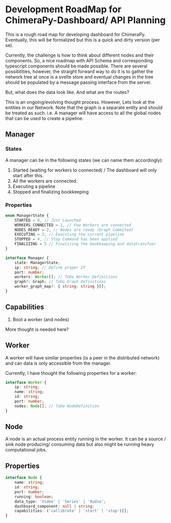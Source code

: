 # Development RoadMap for ChimeraPy-Dashboard/ API Planning

This is a rough road map for developing dashboard for ChimeraPy. Eventually, this will be formalized but this is a quick
and dirty version (per se).

Currently, the challenge is how to think about different nodes and their components. So, a nice roadmap with API Schema
and corresponding typescript components should be made possible. There are several possibilities, however, the straight
forward way to do it is to gather the network tree at once is a svelte store and eventual changes in the tree should be
populated by a message passing interface from the server.

But, what does the data look like. And what are the routes?

This is an ongoing/evolving thought process. However, Lets look at the entities in our Network. Note that the graph is a
separate entity and should be treated as such. i.e. A manager will have access to all the global nodes that can be used
to create a pipeline.

## Manager

### States

A manager can be in the following states (we can name them accordingly):

1. Started (waiting for workers to connected) / The dashboard will only start after this.
2. All the workers are connected.
3. Executing a pipeline
4. Stopped and finalizing bookkeeping

### Properties

```typescript
enum ManagerState {
	STARTED = 0, // Just Launched
	WORKERS_CONNECTED = 1, // Few Workers are connected
	NODES_READY = 2, // Nodes are ready (Graph Commited)
	EXECUTING = 3, // Executing the current pipeline
	STOPPED = 4, // Stop Command has been applied
	FINALIZING = 5 // Finalizing the bookkeeping and datatransfoer
}

interface Manager {
	state: ManagerState;
	ip: string; // Define proper IP
	port: number;
	workers: Worker[]; // ToDo Worker Definitions
	graph?: Graph; // ToDo Graph Definitions
	worker_graph_map?: { string: string }[];
}
```

## Capabilities

1. Boot a worker (and nodes)

More thought is needed here?

## Worker

A worker will have similar properties (is a peer in the distributed network) and can data is only accessible from the
manager.

Currently, I have thought the following properties for a worker:

```typescript
interface Worker {
	ip: string;
	name: string;
	id: string;
	port: number;
	nodes: Node[]; // ToDo NodeDefinition
}
```

## Node

A node is an actual process entity running in the worker. It can be a source / sink node producing/ consuming data but
also might be running heavy computational jobs.

## Properties

```typescript
interface Node {
	name: string;
	id: string;
	port: number;
	running: boolean;
	data_type: 'Video' | 'Series' | 'Audio';
	dashboard_component: null | string;
	capabilities: ('callibrate' | 'start' | 'stop')[];
}
```
